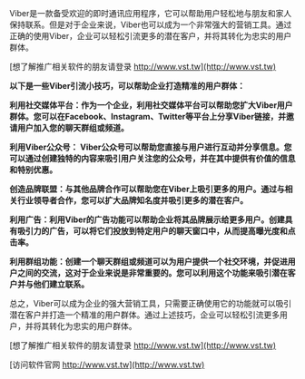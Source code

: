 Viber是一款备受欢迎的即时通讯应用程序，它可以帮助用户轻松地与朋友和家人保持联系。但是对于企业来说，Viber也可以成为一个非常强大的营销工具。通过正确的使用Viber，企业可以轻松引流更多的潜在客户，并将其转化为忠实的用户群体。

[想了解推广相关软件的朋友请登录 http://www.vst.tw](http://www.vst.tw)

**以下是一些Viber引流小技巧，可以帮助企业打造精准的用户群体：**

**利用社交媒体平台：作为一个企业，利用社交媒体平台可以帮助您扩大Viber用户群体。您可以在Facebook、Instagram、Twitter等平台上分享Viber链接，并邀请用户加入您的聊天群组或频道。**

**利用Viber公众号： Viber公众号可以帮助您直接与用户进行互动并分享信息。您可以通过创建独特的内容来吸引用户关注您的公众号，并在其中提供有价值的信息和特别优惠。**

**创造品牌联盟：与其他品牌合作可以帮助您在Viber上吸引更多的用户。通过与相关行业领导者合作，您可以扩大品牌知名度并吸引更多的潜在客户。**

**利用广告：利用Viber的广告功能可以帮助企业将其品牌展示给更多用户。创建具有吸引力的广告，可以将它们投放到特定用户的聊天窗口中，从而提高曝光度和点击率。**

**利用群组功能：创建一个聊天群组或频道可以为用户提供一个社交环境，并促进用户之间的交流，这对于企业来说是非常重要的。您可以利用这个功能来吸引潜在客户并与他们建立联系。**

总之，Viber可以成为企业的强大营销工具，只需要正确使用它的功能就可以吸引潜在客户并打造一个精准的用户群体。通过上述技巧，企业可以轻松引流更多用户，并将其转化为忠实的用户群体。

[想了解推广相关软件的朋友请登录 http://www.vst.tw](http://www.vst.tw)


[访问软件官网 http://www.vst.tw](http://www.vst.tw)

